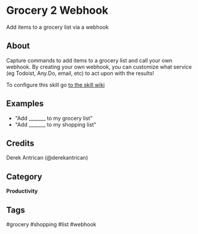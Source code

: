 # Grocery 2 Webhook
Add items to a grocery list via a webhook

## About 
Capture commands to add items to a grocery list and call your own webhook. By creating your own webhook, you can customize what service (eg Todoist, Any.Do, email, etc) to act upon with the results!

To configure this skill go [to the skill wiki]()

## Examples 
* "Add _______ to my grocery list"
* "Add _______ to my shopping list"

## Credits 
Derek Antrican (@derekantrican)

## Category
**Productivity**

## Tags
#grocery
#shopping
#list
#webhook
